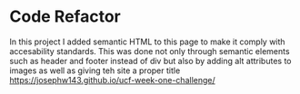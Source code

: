 # Code Refactor
In this project I added semantic HTML to this page to make it comply with accesability standards.
This was done not only through semantic elements such as header and footer instead of div
but also by adding alt attributes to images as well as giving teh site a proper title
https://josephw143.github.io/ucf-week-one-challenge/